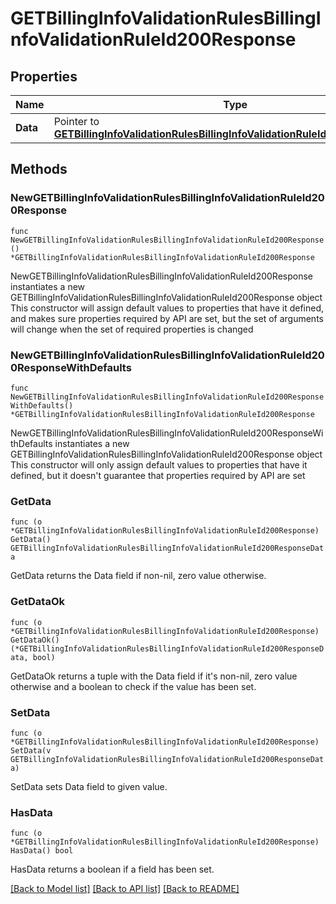 # GETBillingInfoValidationRulesBillingInfoValidationRuleId200Response

## Properties

Name | Type | Description | Notes
------------ | ------------- | ------------- | -------------
**Data** | Pointer to [**GETBillingInfoValidationRulesBillingInfoValidationRuleId200ResponseData**](GETBillingInfoValidationRulesBillingInfoValidationRuleId200ResponseData.md) |  | [optional] 

## Methods

### NewGETBillingInfoValidationRulesBillingInfoValidationRuleId200Response

`func NewGETBillingInfoValidationRulesBillingInfoValidationRuleId200Response() *GETBillingInfoValidationRulesBillingInfoValidationRuleId200Response`

NewGETBillingInfoValidationRulesBillingInfoValidationRuleId200Response instantiates a new GETBillingInfoValidationRulesBillingInfoValidationRuleId200Response object
This constructor will assign default values to properties that have it defined,
and makes sure properties required by API are set, but the set of arguments
will change when the set of required properties is changed

### NewGETBillingInfoValidationRulesBillingInfoValidationRuleId200ResponseWithDefaults

`func NewGETBillingInfoValidationRulesBillingInfoValidationRuleId200ResponseWithDefaults() *GETBillingInfoValidationRulesBillingInfoValidationRuleId200Response`

NewGETBillingInfoValidationRulesBillingInfoValidationRuleId200ResponseWithDefaults instantiates a new GETBillingInfoValidationRulesBillingInfoValidationRuleId200Response object
This constructor will only assign default values to properties that have it defined,
but it doesn't guarantee that properties required by API are set

### GetData

`func (o *GETBillingInfoValidationRulesBillingInfoValidationRuleId200Response) GetData() GETBillingInfoValidationRulesBillingInfoValidationRuleId200ResponseData`

GetData returns the Data field if non-nil, zero value otherwise.

### GetDataOk

`func (o *GETBillingInfoValidationRulesBillingInfoValidationRuleId200Response) GetDataOk() (*GETBillingInfoValidationRulesBillingInfoValidationRuleId200ResponseData, bool)`

GetDataOk returns a tuple with the Data field if it's non-nil, zero value otherwise
and a boolean to check if the value has been set.

### SetData

`func (o *GETBillingInfoValidationRulesBillingInfoValidationRuleId200Response) SetData(v GETBillingInfoValidationRulesBillingInfoValidationRuleId200ResponseData)`

SetData sets Data field to given value.

### HasData

`func (o *GETBillingInfoValidationRulesBillingInfoValidationRuleId200Response) HasData() bool`

HasData returns a boolean if a field has been set.


[[Back to Model list]](../README.md#documentation-for-models) [[Back to API list]](../README.md#documentation-for-api-endpoints) [[Back to README]](../README.md)


